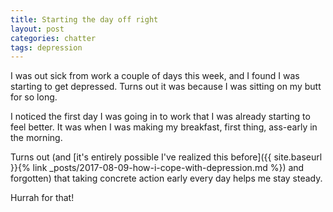 ```yaml
---
title: Starting the day off right
layout: post
categories: chatter
tags: depression
---
```


I was out sick from work a couple of days this week, and I found I was starting to get depressed. Turns out it was because I was sitting on my butt for so long.

<!-- more -->

I noticed the first day I was going in to work that I was already starting to feel better. It was when I was making my breakfast, first thing, ass-early in the morning.

Turns out (and [it's entirely possible I've realized this before]({{ site.baseurl }}{% link _posts/2017-08-09-how-i-cope-with-depression.md %}) and forgotten) that taking concrete action early every day helps me stay steady.

Hurrah for that!
